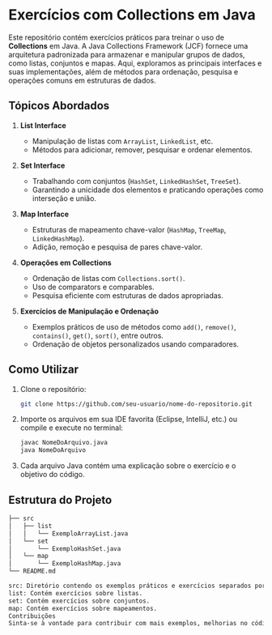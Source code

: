 # Exercícios com Collections em Java

Este repositório contém exercícios práticos para treinar o uso de **Collections** em Java. A Java Collections Framework (JCF) fornece uma arquitetura padronizada para armazenar e manipular grupos de dados, como listas, conjuntos e mapas. Aqui, exploramos as principais interfaces e suas implementações, além de métodos para ordenação, pesquisa e operações comuns em estruturas de dados.

## Tópicos Abordados

1. **List Interface**
   - Manipulação de listas com `ArrayList`, `LinkedList`, etc.
   - Métodos para adicionar, remover, pesquisar e ordenar elementos.
   
2. **Set Interface**
   - Trabalhando com conjuntos (`HashSet`, `LinkedHashSet`, `TreeSet`).
   - Garantindo a unicidade dos elementos e praticando operações como interseção e união.

3. **Map Interface**
   - Estruturas de mapeamento chave-valor (`HashMap`, `TreeMap`, `LinkedHashMap`).
   - Adição, remoção e pesquisa de pares chave-valor.

4. **Operações em Collections**
   - Ordenação de listas com `Collections.sort()`.
   - Uso de comparators e comparables.
   - Pesquisa eficiente com estruturas de dados apropriadas.
   
5. **Exercícios de Manipulação e Ordenação**
   - Exemplos práticos de uso de métodos como `add()`, `remove()`, `contains()`, `get()`, `sort()`, entre outros.
   - Ordenação de objetos personalizados usando comparadores.
   
## Como Utilizar

1. Clone o repositório:
    ```bash
    git clone https://github.com/seu-usuario/nome-do-repositorio.git
    ```

2. Importe os arquivos em sua IDE favorita (Eclipse, IntelliJ, etc.) ou compile e execute no terminal:

    ```bash
    javac NomeDoArquivo.java
    java NomeDoArquivo
    ```

3. Cada arquivo Java contém uma explicação sobre o exercício e o objetivo do código.

## Estrutura do Projeto

```bash
├── src
│   ├── list
│   │   └── ExemploArrayList.java
│   └── set
│       └── ExemploHashSet.java
│   └── map
│       └── ExemploHashMap.java
└── README.md

src: Diretório contendo os exemplos práticos e exercícios separados por tipo de Collection.
list: Contém exercícios sobre listas.
set: Contém exercícios sobre conjuntos.
map: Contém exercícios sobre mapeamentos.
Contribuições
Sinta-se à vontade para contribuir com mais exemplos, melhorias no código ou novos exercícios relacionados ao uso de Collections em Java!
